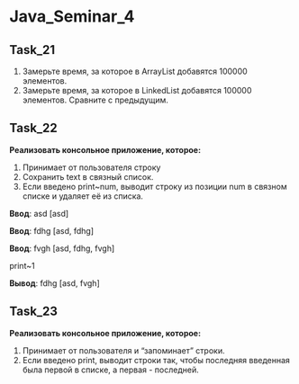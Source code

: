 # Java_Seminar_4

## Task_21

1. Замерьте время, за которое в ArrayList добавятся 100000 элементов.
2. Замерьте время, за которое в LinkedList добавятся 100000 элементов. Сравните с предыдущим.


## Task_22

**Реализовать консольное приложение, которое:**

1. Принимает от пользователя строку
2. Cохранить text в связный список.
3. Если введено print~num, выводит строку из позиции num в связном списке и удаляет её из списка.

**Ввод**: asd
[asd]

**Ввод**: fdhg
[asd, fdhg]

**Ввод**: fvgh
[asd, fdhg, fvgh]

print~1

**Вывод**: fdhg
[asd, fvgh]


## Task_23

**Реализовать консольное приложение, которое:**

1. Принимает от пользователя и “запоминает” строки.
2. Если введено print, выводит строки так, чтобы последняя введенная была первой в списке, 
а первая - последней.
